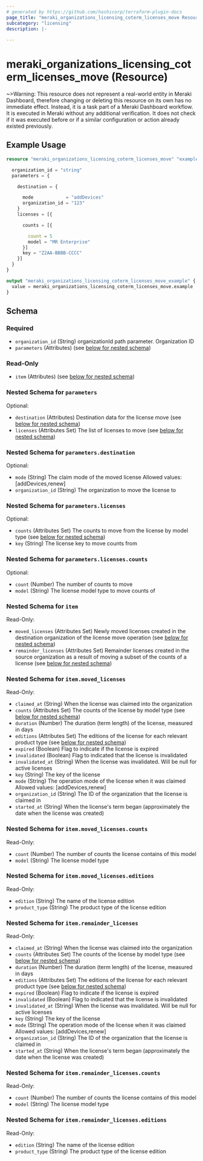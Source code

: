 ```yaml
---
# generated by https://github.com/hashicorp/terraform-plugin-docs
page_title: "meraki_organizations_licensing_coterm_licenses_move Resource - terraform-provider-meraki"
subcategory: "licensing"
description: |-
  
---
```


# meraki_organizations_licensing_coterm_licenses_move (Resource)



~>Warning: This resource does not represent a real-world entity in Meraki Dashboard, therefore changing or deleting this resource on its own has no immediate effect. Instead, it is a task part of a Meraki Dashboard workflow. It is executed in Meraki without any additional verification. It does not check if it was executed before or if a similar configuration or action 
already existed previously.


## Example Usage

```terraform
resource "meraki_organizations_licensing_coterm_licenses_move" "example" {

  organization_id = "string"
  parameters = {

    destination = {

      mode            = "addDevices"
      organization_id = "123"
    }
    licenses = [{

      counts = [{

        count = 5
        model = "MR Enterprise"
      }]
      key = "Z2AA-BBBB-CCCC"
    }]
  }
}

output "meraki_organizations_licensing_coterm_licenses_move_example" {
  value = meraki_organizations_licensing_coterm_licenses_move.example
}
```

<!-- schema generated by tfplugindocs -->
## Schema

### Required

- `organization_id` (String) organizationId path parameter. Organization ID
- `parameters` (Attributes) (see [below for nested schema](#nestedatt--parameters))

### Read-Only

- `item` (Attributes) (see [below for nested schema](#nestedatt--item))

<a id="nestedatt--parameters"></a>
### Nested Schema for `parameters`

Optional:

- `destination` (Attributes) Destination data for the license move (see [below for nested schema](#nestedatt--parameters--destination))
- `licenses` (Attributes Set) The list of licenses to move (see [below for nested schema](#nestedatt--parameters--licenses))

<a id="nestedatt--parameters--destination"></a>
### Nested Schema for `parameters.destination`

Optional:

- `mode` (String) The claim mode of the moved license
                                              Allowed values: [addDevices,renew]
- `organization_id` (String) The organization to move the license to


<a id="nestedatt--parameters--licenses"></a>
### Nested Schema for `parameters.licenses`

Optional:

- `counts` (Attributes Set) The counts to move from the license by model type (see [below for nested schema](#nestedatt--parameters--licenses--counts))
- `key` (String) The license key to move counts from

<a id="nestedatt--parameters--licenses--counts"></a>
### Nested Schema for `parameters.licenses.counts`

Optional:

- `count` (Number) The number of counts to move
- `model` (String) The license model type to move counts of




<a id="nestedatt--item"></a>
### Nested Schema for `item`

Read-Only:

- `moved_licenses` (Attributes Set) Newly moved licenses created in the destination organization of the license move operation (see [below for nested schema](#nestedatt--item--moved_licenses))
- `remainder_licenses` (Attributes Set) Remainder licenses created in the source organization as a result of moving a subset of the counts of a license (see [below for nested schema](#nestedatt--item--remainder_licenses))

<a id="nestedatt--item--moved_licenses"></a>
### Nested Schema for `item.moved_licenses`

Read-Only:

- `claimed_at` (String) When the license was claimed into the organization
- `counts` (Attributes Set) The counts of the license by model type (see [below for nested schema](#nestedatt--item--moved_licenses--counts))
- `duration` (Number) The duration (term length) of the license, measured in days
- `editions` (Attributes Set) The editions of the license for each relevant product type (see [below for nested schema](#nestedatt--item--moved_licenses--editions))
- `expired` (Boolean) Flag to indicate if the license is expired
- `invalidated` (Boolean) Flag to indicated that the license is invalidated
- `invalidated_at` (String) When the license was invalidated. Will be null for active licenses
- `key` (String) The key of the license
- `mode` (String) The operation mode of the license when it was claimed
                                                Allowed values: [addDevices,renew]
- `organization_id` (String) The ID of the organization that the license is claimed in
- `started_at` (String) When the license's term began (approximately the date when the license was created)

<a id="nestedatt--item--moved_licenses--counts"></a>
### Nested Schema for `item.moved_licenses.counts`

Read-Only:

- `count` (Number) The number of counts the license contains of this model
- `model` (String) The license model type


<a id="nestedatt--item--moved_licenses--editions"></a>
### Nested Schema for `item.moved_licenses.editions`

Read-Only:

- `edition` (String) The name of the license edition
- `product_type` (String) The product type of the license edition



<a id="nestedatt--item--remainder_licenses"></a>
### Nested Schema for `item.remainder_licenses`

Read-Only:

- `claimed_at` (String) When the license was claimed into the organization
- `counts` (Attributes Set) The counts of the license by model type (see [below for nested schema](#nestedatt--item--remainder_licenses--counts))
- `duration` (Number) The duration (term length) of the license, measured in days
- `editions` (Attributes Set) The editions of the license for each relevant product type (see [below for nested schema](#nestedatt--item--remainder_licenses--editions))
- `expired` (Boolean) Flag to indicate if the license is expired
- `invalidated` (Boolean) Flag to indicated that the license is invalidated
- `invalidated_at` (String) When the license was invalidated. Will be null for active licenses
- `key` (String) The key of the license
- `mode` (String) The operation mode of the license when it was claimed
                                                Allowed values: [addDevices,renew]
- `organization_id` (String) The ID of the organization that the license is claimed in
- `started_at` (String) When the license's term began (approximately the date when the license was created)

<a id="nestedatt--item--remainder_licenses--counts"></a>
### Nested Schema for `item.remainder_licenses.counts`

Read-Only:

- `count` (Number) The number of counts the license contains of this model
- `model` (String) The license model type


<a id="nestedatt--item--remainder_licenses--editions"></a>
### Nested Schema for `item.remainder_licenses.editions`

Read-Only:

- `edition` (String) The name of the license edition
- `product_type` (String) The product type of the license edition
